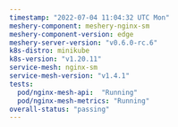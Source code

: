 ```yaml
---
timestamp: "2022-07-04 11:04:32 UTC Mon"
meshery-component: meshery-nginx-sm
meshery-component-version: edge
meshery-server-version: "v0.6.0-rc.6"
k8s-distro: minikube
k8s-version: "v1.20.11"
service-mesh: nginx-sm
service-mesh-version: "v1.4.1"
tests:
  pod/nginx-mesh-api:  "Running"
  pod/nginx-mesh-metrics: "Running"
overall-status: "passing"
---
```

